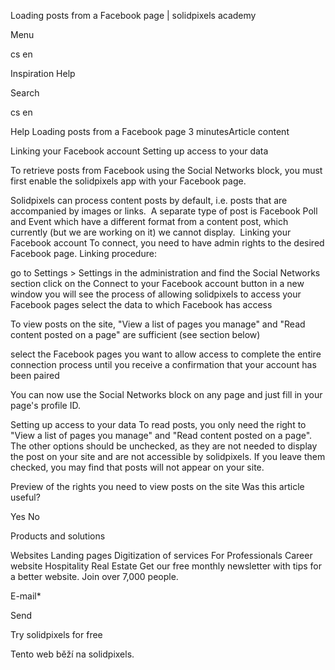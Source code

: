 <p>Loading posts from a Facebook page | solidpixels academy</p>
<p>Menu</p>
<p>cs en</p>
<p>Inspiration Help</p>
<p>Search</p>
<p>cs en</p>
<p>Help
Loading posts from a Facebook page
3 minutesArticle content</p>
<p>Linking your Facebook account
Setting up access to your data</p>
<p>To retrieve posts from Facebook using the Social Networks block, you must first enable the solidpixels app with your Facebook page.</p>
<p>Solidpixels can process content posts by default, i.e. posts that are accompanied by images or links. 
A separate type of post is Facebook Poll and Event which have a different format from a content post, which currently (but we are working on it) we cannot display. 
Linking your Facebook account
To connect, you need to have admin rights to the desired Facebook page.
Linking procedure:</p>
<p>go to Settings &gt; Settings in the administration and find the Social Networks section
click on the Connect to your Facebook account button
in a new window you will see the process of allowing solidpixels to access your Facebook pages
select the data to which Facebook has access</p>
<p>To view posts on the site, "View a list of pages you manage" and "Read content posted on a page" are sufficient (see section below)</p>
<p>select the Facebook pages you want to allow access to
complete the entire connection process until you receive a confirmation that your account has been paired</p>
<p>You can now use the Social Networks block on any page and just fill in your page's profile ID.</p>
<p>Setting up access to your data
To read posts, you only need the right to "View a list of pages you manage" and "Read content posted on a page".
The other options should be unchecked, as they are not needed to display the post on your site and are not accessible by solidpixels. If you leave them checked, you may find that posts will not appear on your site.</p>
<p>Preview of the rights you need to view posts on the site
Was this article useful?</p>
<p>Yes
No</p>
<p>Products and solutions</p>
<p>Websites
Landing pages
Digitization of services
For Professionals
 Career website
Hospitality
Real Estate
 Get our free monthly newsletter with tips for a better website. Join over 7,000 people.</p>
<p>E-mail*</p>
<p>Send</p>
<p>Try solidpixels for free</p>
<p>Tento web běží na solidpixels.</p>